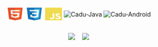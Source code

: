 <div align="center">
  <div style="display: inline_block" align="center"><br>
    <img align="center" alt="Cadu-HTML" height="30" width="40" src="https://raw.githubusercontent.com/devicons/devicon/master/icons/html5/html5-original.svg">
    <img align="center" alt="Cadu-CSS" height="30" width="40" src="https://raw.githubusercontent.com/devicons/devicon/master/icons/css3/css3-original.svg">
    <img align="center" alt="Cadu-Js" height="30" width="40" src="https://raw.githubusercontent.com/devicons/devicon/master/icons/javascript/javascript-plain.svg">
    <img align="center" alt="Cadu-Java" height="30" width="40" src="https://cdn.jsdelivr.net/gh/devicons/devicon/icons/java/java-original.svg">
    <img align="center" alt="Cadu-Android" height="30" width="40" src="https://cdn.jsdelivr.net/gh/devicons/devicon@latest/icons/android/android-plain.svg"
    <img align="center" alt="Cadu-C" height="30" width="40" src="https://cdn.jsdelivr.net/gh/devicons/devicon@latest/icons/c/c-original.svg" />
  </div>
  
  ##
  
  <div align="center" style="display: flex; justify-content: center; gap: 1rem; margin-top: 1rem;">
    <img height="150" src="https://github-readme-stats.vercel.app/api?username=cadugoncalvesb&theme=dark&show_icons=true&hide_border=true&count_private=true" />
    <img height="150" src="https://github-readme-stats.vercel.app/api/top-langs/?username=cadugoncalvesb&theme=dark&show_icons=true&hide_border=true&layout=compact" />
  </div>
</div>
